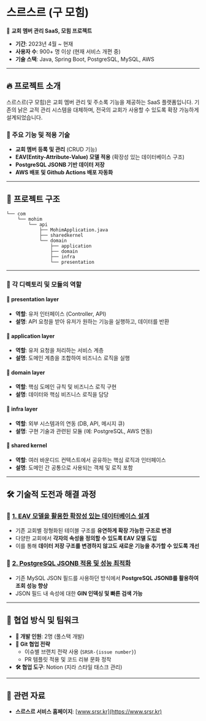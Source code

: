 # 스르스르 (구 모힘)

📌 **교회 멤버 관리 SaaS, 모힘 프로젝트**
- **기간**: 2023년 4월 ~ 현재 
- **사용자 수**: 900+ 명 이상 (현재 서비스 개편 중)
- **기술 스택**: Java, Spring Boot, PostgreSQL, MySQL, AWS

---

## 🔥 프로젝트 소개

스르스르(구 모힘)은 교회 멤버 관리 및 주소록 기능을 제공하는 SaaS 플랫폼입니다. 기존의 낡은 교적 관리 시스템을 대체하며, 전국의 교회가 사용할 수 있도록 확장 가능하게 설계되었습니다.

### 🌟 주요 기능 및 적용 기술
- **교회 멤버 등록 및 관리** (CRUD 기능)
- **EAV(Entity-Attribute-Value) 모델 적용** (확장성 있는 데이터베이스 구조)
- **PostgreSQL JSONB 기반 데이터 저장**
- **AWS 배포 및 Github Actions 배포 자동화**

---

## 📂 프로젝트 구조
```
└── com
    └── mohim
        └── api
            ├── MohimApplication.java
            ├── sharedkernel
            └── domain
                ├── application
                ├── domain
                ├── infra
                └── presentation
```

---

### 📌 **각 디렉토리 및 모듈의 역할**
#### 📂 **presentation layer**  
- **역할**: 유저 인터페이스 (Controller, API)  
- **설명**: API 요청을 받아 유저가 원하는 기능을 실행하고, 데이터를 반환  

#### 📂 **application layer**  
- **역할**: 유저 요청을 처리하는 서비스 계층  
- **설명**: 도메인 계층을 조합하여 비즈니스 로직을 실행  

#### 📂 **domain layer**  
- **역할**: 핵심 도메인 규칙 및 비즈니스 로직 구현  
- **설명**: 데이터와 핵심 비즈니스 로직을 담당  

#### 📂 **infra layer**  
- **역할**: 외부 시스템과의 연동 (DB, API, 메시지 큐)  
- **설명**: 구현 기술과 관련된 모듈 (예: PostgreSQL, AWS 연동)  

#### 📂 **shared kernel**  
- **역할**: 여러 바운디드 컨텍스트에서 공유하는 핵심 로직과 인터페이스  
- **설명**: 도메인 간 공통으로 사용되는 객체 및 로직 포함  

---

## 🛠 기술적 도전과 해결 과정

### 📌 [**1. EAV 모델을 활용한 확장성 있는 데이터베이스 설계**](https://github.com/ksk0605/portfolio/blob/main/srsr_mohim_project/backend/EAV-model.md)
- 기존 교회별 정형화된 테이블 구조를 **유연하게 확장 가능한 구조로 변경**
- 다양한 교회에서 **각자의 속성을 정의할 수 있도록 EAV 모델 도입**
- 이를 통해 **데이터 저장 구조를 변경하지 않고도 새로운 기능을 추가할 수 있도록 개선**

### 📌 [**2. PostgreSQL JSONB 적용 및 성능 최적화**](https://github.com/ksk0605/portfolio/blob/main/srsr_mohim_project/backend/jsonb.md)
- 기존 MySQL JSON 필드를 사용하던 방식에서 **PostgreSQL JSONB를 활용하여 조회 성능 향상**
- JSON 필드 내 속성에 대한 **GIN 인덱싱 및 빠른 검색 가능**

---

## 🎯 협업 방식 및 팀워크

- **👥 개발 인원**: 2명 (풀스택 개발)
- **📌 Git 협업 전략**
  - 이슈별 브랜치 전략 사용 (`SRSR-{issue number}`)
  - PR 템플릿 적용 및 코드 리뷰 문화 정착
- **🛠 협업 도구**: Notion (지라 스타일 태스크 관리)

---

## 🔗 관련 자료
- **스르스르 서비스 홈페이지**: [www.srsr.kr](https://www.srsr.kr)  
